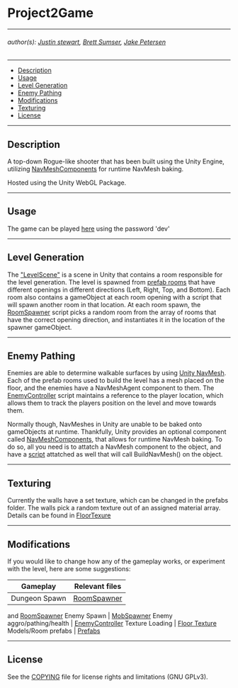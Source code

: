 # Project2Game

---
   ###### author(s): [Justin stewart](https://github.com/stewartjustinl), [Brett Sumser](https://github.com/bsumser), [Jake Petersen](https://github.com/jpeter17)

---
- [Description](#description)
- [Usage](#usage)
- [Level Generation](#levelgeneration)
- [Enemy Pathing](#enemypathing)
- [Modifications](#modifications)
- [Texturing](#texturing)
- [License](#license)
---
## Description

A top-down Rogue-like shooter that has been built using the Unity Engine, utilizing 
[NavMeshComponents](https://github.com/Unity-Technologies/NavMeshComponents) for runtime NavMesh baking. 

Hosted using the Unity WebGL Package. 

---
## Usage 

The game can be played [here](https://veph.itch.io/project-2) using the password 'dev'

---
## Level Generation 

The ["LevelScene"](https://github.com/stewartjustinl/Project2Game/blob/main/Game/Assets/Scenes/LevelScene.unity) 
is a scene in Unity that contains a room responsible for the level generation. The level is spawned from [prefab rooms](https://github.com/stewartjustinl/Project2Game/tree/main/Game/Assets/Prefabs) that have different openings 
in different directions (Left, Right, Top, and Bottom). Each room also contains a gameObject at each room opening 
with a script that will spawn another room in that location. At each room spawn, the [RoomSpawner](https://github.com/stewartjustinl/Project2Game/blob/main/Game/Assets/Scripts/RoomSpawner.cs) script picks a random room from the 
array of rooms that have the correct opening direction, and instantiates it in the location of the spawner 
gameObject.

---
##  Enemy Pathing
Enemies are able to determine walkable surfaces by using [Unity NavMesh](https://docs.unity3d.com/Manual/nav-BuildingNavMesh.html). Each of the prefab rooms used to build the level has a mesh placed on the floor, and
the enemies have a NavMeshAgent component to them. The [EnemyController](https://github.com/stewartjustinl/Project2Game/blob/main/Game/Assets/Scripts/EnemyController.cs) script maintains a reference to the player location,
which allows them to track the players position on the level and move towards them.

Normally though, NavMeshes in Unity are unable to be baked onto gameObjects at runtime. Thankfully, Unity provides
an optional component called
[NavMeshComponents](https://github.com/Unity-Technologies/NavMeshComponents), 
that allows for runtime NavMesh baking. To do so, all you need is to attatch a NavMesh component to the object,
and have a [script](https://github.com/stewartjustinl/Project2Game/blob/main/Game/Assets/Scripts/NavMeshBaker.cs) 
attatched as well that will call BuildNavMesh() on the object.

---
## Texturing

Currently the walls have a set texture, which can be changed in the prefabs folder. The walls pick a random texture out
of an assigned material array. Details can be found in [FloorTexure](https://github.com/stewartjustinl/Project2Game/blob/main/Game/Assets/Scripts/FloorTexture.cs)

---
## Modifications 

If you would like to change how any of the gameplay works, or experiment with the level, here are some suggestions:

Gameplay | Relevant files
------------ | -------------
Dungeon Spawn | [RoomSpawner](https://github.com/stewartjustinl/Project2Game/blob/main/Game/Assets/Scripts/RoomSpawner.cs)
and [RoomSpawner](https://github.com/stewartjustinl/Project2Game/blob/main/Game/Assets/Scripts/RoomSpawner.cs)
Enemy Spawn | [MobSpawner](https://github.com/stewartjustinl/Project2Game/blob/main/Game/Assets/Scripts/MobSpawner.cs)
Enemy aggro/pathing/health | [EnemyController](https://github.com/stewartjustinl/Project2Game/blob/main/Game/Assets/Scripts/EnemyController.cs)
Texture Loading | [Floor Texture](https://github.com/stewartjustinl/Project2Game/blob/main/Game/Assets/Scripts/FloorTexture.cs)
Models/Room prefabs | [Prefabs](https://github.com/stewartjustinl/Project2Game/tree/main/Game/Assets/Prefabs)

---
## License

See the [COPYING](COPYING) file for license rights and limitations (GNU GPLv3).
